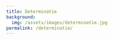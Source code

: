 ```yaml
---
title: Determinatie
background:
  img: /assets/images/determinatie.jpg
permalink: /determinatie/
---
```

